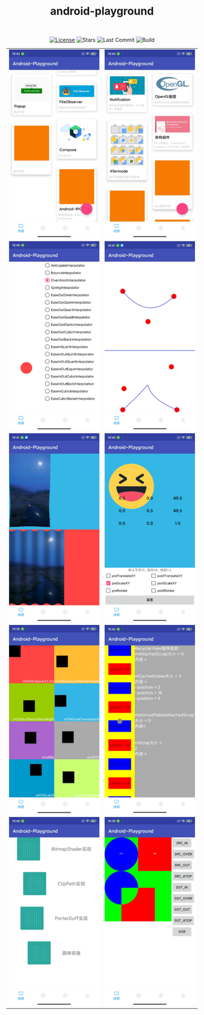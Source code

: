 <h1 align="center">android-playground</h1></br>

<p align="center">
    <a href="https://opensource.org/licenses/Apache-2.0"><img alt="License" src="https://img.shields.io/badge/License-Apache%202.0-blue.svg"/></a>
    <img alt="Stars" src="https://img.shields.io/github/stars/duweiwang/android-playground?style=social"/>
    <img alt="Last Commit" src="https://img.shields.io/github/last-commit/duweiwang/android-playground"/>
    <img alt="Build" src="https://img.shields.io/github/workflow/status/duweiwang/android-playground/Test%20and%20deploy"/>
</p>


|     |   |
|  ----  | ----  |
|  ![](./screenshot/home_1.jpg) | ![](./screenshot/home_2.jpg) |
| ![](./screenshot/animation_api.jpg)  | ![](./screenshot/bazier_api.jpg) |
| ![](./screenshot/bitmapmesh_api.jpg)  | ![](./screenshot/matrix_api.jpg) |
| ![](./screenshot/move_api.jpg)  | ![](./screenshot/recyclerview_api.jpg) |
| ![](./screenshot/round_api.jpg)  | ![](./screenshot/xfermode_api.jpg) |